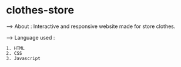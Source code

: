# clothes-store

--> About : Interactive and responsive website made for store clothes.

--> Language used : 

    1. HTML
    2. CSS
    3. Javascript
